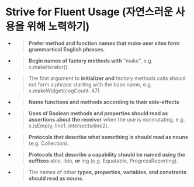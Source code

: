 # Strive for Fluent Usage (자연스러운 사용을 위해 노력하기)

- >**Prefer method and function names that make user sites form grammartical English phrases.**

- >**Begin names of factory methods with** "make", e.g. x.makeIterator().

- >The first argument to **initializer and** factory methods calls should not form a phrase starting with the base name, e.g. x.makeWidget(cogCount: 47)

- >**Name functions and methods according to their side-effects**

- >**Uses of Boolean methods and properties should read as assertions about the receiver** when the use is nonmutating, e.g. x.isEmpty, line1. intersects(line2).

- >**Protocols that describe what something is should read as nouns** (e.g. Collection).

- >**Protocols that describe a capability should be named using the suffixes** able, ible, **or** ing (e.g. Equatable, ProgressReporting).

- >The names of other **types, properties, variables, and constrants should read as nouns.**

